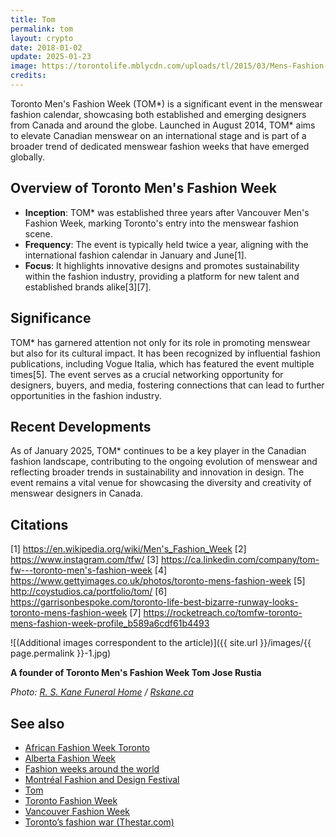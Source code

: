 ```yaml
---
title: Tom
permalink: tom
layout: crypto
date: 2018-01-02
update: 2025-01-23
image: https://torontolife.mblycdn.com/uploads/tl/2015/03/Mens-Fashion-Week-Runway-Shows-intro.jpg
credits:
---
```


Toronto Men's Fashion Week (TOM*) is a significant event in the menswear fashion calendar, showcasing both established and emerging designers from Canada and around the globe. Launched in August 2014, TOM* aims to elevate Canadian menswear on an international stage and is part of a broader trend of dedicated menswear fashion weeks that have emerged globally.

## Overview of Toronto Men's Fashion Week

- **Inception**: TOM* was established three years after Vancouver Men's Fashion Week, marking Toronto's entry into the menswear fashion scene.
- **Frequency**: The event is typically held twice a year, aligning with the international fashion calendar in January and June[1].
- **Focus**: It highlights innovative designs and promotes sustainability within the fashion industry, providing a platform for new talent and established brands alike[3][7].

## Significance

TOM* has garnered attention not only for its role in promoting menswear but also for its cultural impact. It has been recognized by influential fashion publications, including Vogue Italia, which has featured the event multiple times[5]. The event serves as a crucial networking opportunity for designers, buyers, and media, fostering connections that can lead to further opportunities in the fashion industry.

## Recent Developments

As of January 2025, TOM* continues to be a key player in the Canadian fashion landscape, contributing to the ongoing evolution of menswear and reflecting broader trends in sustainability and innovation in design. The event remains a vital venue for showcasing the diversity and creativity of menswear designers in Canada.

## Citations

[1] https://en.wikipedia.org/wiki/Men's_Fashion_Week
[2] https://www.instagram.com/tfw/
[3] https://ca.linkedin.com/company/tom-fw---toronto-men's-fashion-week
[4] https://www.gettyimages.co.uk/photos/toronto-mens-fashion-week
[5] http://coystudios.ca/portfolio/tom/
[6] https://garrisonbespoke.com/toronto-life-best-bizarre-runway-looks-toronto-mens-fashion-week
[7] https://rocketreach.co/tomfw-toronto-mens-fashion-week-profile_b589a6cdf61b4493

![(Additional images correspondent to the article)]({{ site.url }}/images/{{ page.permalink }}-1.jpg)

**A founder of Toronto Men's Fashion Week Tom Jose Rustia**

*Photo: [R. S. Kane Funeral Home](https://rskane.ca/tribute/details/10815/Jose-Rustia/photos.html) / [Rskane.ca](https://rskane.ca/tribute/details/10815/Jose-Rustia/photos.html)*

## See also

+ [African Fashion Week Toronto](african-fashion-week-toronto)
+ [Alberta Fashion Week](alberta-fashion-week)
+ [Fashion weeks around the world](fashion-weeks-around-the-world)
+ [Montréal Fashion and Design Festival](montreal-fashion-and-design-festival)
+ [Tom](tom)
+ [Toronto Fashion Week](toronto-fashion-week)
+ [Vancouver Fashion Week](vancouver-fashion-week)
+ [Toronto’s fashion war (Thestar.com)](https://www.thestar.com/entertainment/2017/08/28/toronto-fashion-week-set-to-strut-its-stuff.html)
